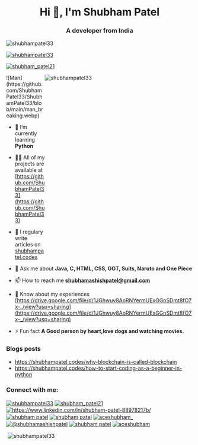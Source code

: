 <h1 align="center">Hi 👋, I'm Shubham Patel</h1>
<h3 align="center">A developer from India</h3>

<p align="left"> <img src="https://komarev.com/ghpvc/?username=shubhampatel33&label=Profile%20views&color=0e75b6&style=flat" alt="shubhampatel33" /> </p>

<p align="left"> <a href="https://github.com/ryo-ma/github-profile-trophy"><img src="https://github-profile-trophy.vercel.app/?username=shubhampatel33" alt="shubhampatel33" /></a> </p>

<p align="left"> <a href="https://twitter.com/shubham_patel21" target="blank"><img src="https://img.shields.io/twitter/follow/shubham_patel21?logo=twitter&style=for-the-badge" alt="shubham_patel21" /></a> </p>

<img src="https://github.com/ShubhamPatel33/ShubhamPatel33/blob/main/man_breaking.mp4" align = "right" width = "400" height="500"  alt="shubhampatel33"/>
![Man](https://github.com/ShubhamPatel33/ShubhamPatel33/blob/main/man_breaking.webp)

- 🌱 I’m currently learning **Python**

- 👨‍💻 All of my projects are available at [https://github.com/ShubhamPatel33](https://github.com/ShubhamPatel33)

- 📝 I regulary write articles on [shubhampatel.codes](shubhampatel.codes)

- 💬 Ask me about **Java, C, HTML, CSS, GOT, Suits, Naruto and One Piece**

- 📫 How to reach me **shubhamashishpatel@gmail.com**

- 📄 Know about my experiences [https://drive.google.com/file/d/1JGhwuy8AoRNYermUExGGnSDmt8fO7x-_/view?usp=sharing](https://drive.google.com/file/d/1JGhwuy8AoRNYermUExGGnSDmt8fO7x-_/view?usp=sharing)

- ⚡ Fun fact **A Good person by heart,love dogs and watching movies.**

### Blogs posts
- https://shubhampatel.codes/why-blockchain-is-called-blockchain
- https://shubhampatel.codes/how-to-start-coding-as-a-beginner-in-python
<!-- BLOG-POST-LIST:END -->

<h3 align="left">Connect with me:</h3>
<p align="left">
<a href="https://dev.to/shubhampatel33" target="blank"><img align="center" src="https://cdn.jsdelivr.net/npm/simple-icons@3.0.1/icons/dev-dot-to.svg" alt="shubhampatel33" height="30" width="40" /></a>
<a href="https://twitter.com/shubham_patel21" target="blank"><img align="center" src="https://cdn.jsdelivr.net/npm/simple-icons@3.0.1/icons/twitter.svg" alt="shubham_patel21" height="30" width="40" /></a>
<a href="https://linkedin.com/in/https://www.linkedin.com/in/shubham-patel-88978217b/" target="blank"><img align="center" src="https://cdn.jsdelivr.net/npm/simple-icons@3.0.1/icons/linkedin.svg" alt="https://www.linkedin.com/in/shubham-patel-88978217b/" height="30" width="40" /></a>
<a href="https://codesandbox.com/shubham patel" target="blank"><img align="center" src="https://cdn.jsdelivr.net/npm/simple-icons@3.0.1/icons/codesandbox.svg" alt="shubham patel" height="30" width="40" /></a>
<a href="https://fb.com/shubham patel" target="blank"><img align="center" src="https://cdn.jsdelivr.net/npm/simple-icons@3.0.1/icons/facebook.svg" alt="shubham patel" height="30" width="40" /></a>
<a href="https://instagram.com/aceshubham_" target="blank"><img align="center" src="https://cdn.jsdelivr.net/npm/simple-icons@3.0.1/icons/instagram.svg" alt="aceshubham_" height="30" width="40" /></a>
<a href="https://medium.com/@shubhamashishpatel" target="blank"><img align="center" src="https://cdn.jsdelivr.net/npm/simple-icons@3.0.1/icons/medium.svg" alt="@shubhamashishpatel" height="30" width="40" /></a>
<a href="https://www.youtube.com/c/shubham patel" target="blank"><img align="center" src="https://cdn.jsdelivr.net/npm/simple-icons@3.0.1/icons/youtube.svg" alt="shubham patel" height="30" width="40" /></a>
<a href="https://www.leetcode.com/aceshubham" target="blank"><img align="center" src="https://cdn.jsdelivr.net/npm/simple-icons@3.0.1/icons/leetcode.svg" alt="aceshubham" height="30" width="40" /></a>
</p>

<p>&nbsp;<img align="center" src="https://github-readme-stats.vercel.app/api?username=shubhampatel33&show_icons=true&locale=en" alt="shubhampatel33" /></p>
